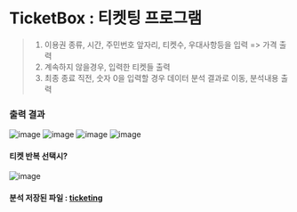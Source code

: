 # TicketBox : 티켓팅 프로그램  
> 1. 이용권 종류, 시간, 주민번호 앞자리, 티켓수, 우대사항등을 입력 => 가격 출력
> 2. 계속하지 않을경우, 입력한 티켓들 출력
> 3. 최종 종료 직전, 숫자 0을 입력할 경우 데이터 분석 결과로 이동, 분석내용 출력

### 출력 결과  
![image](https://user-images.githubusercontent.com/50227588/164371447-3cd9f7be-1f43-403d-be29-8b7a1389d048.png)
![image](https://user-images.githubusercontent.com/50227588/164371507-ac5c2a42-9cfd-4c1d-ab03-52d75c49ba8f.png)
![image](https://user-images.githubusercontent.com/50227588/164371528-0547c038-3eb8-4a78-a55d-5cd8d8ed472e.png)
![image](https://user-images.githubusercontent.com/50227588/164371539-77219b9e-235c-4ff1-a963-76dbc9b9b2d9.png)

#### 티켓 반복 선택시?  
![image](https://user-images.githubusercontent.com/50227588/164371900-cf412903-fd45-4bca-bdaf-a8b4aab246ff.png)


#### 분석 저장된 파일 : [ticketing](https://github.com/HJK9810/Java_ticketing/tree/main/ticketing)  
